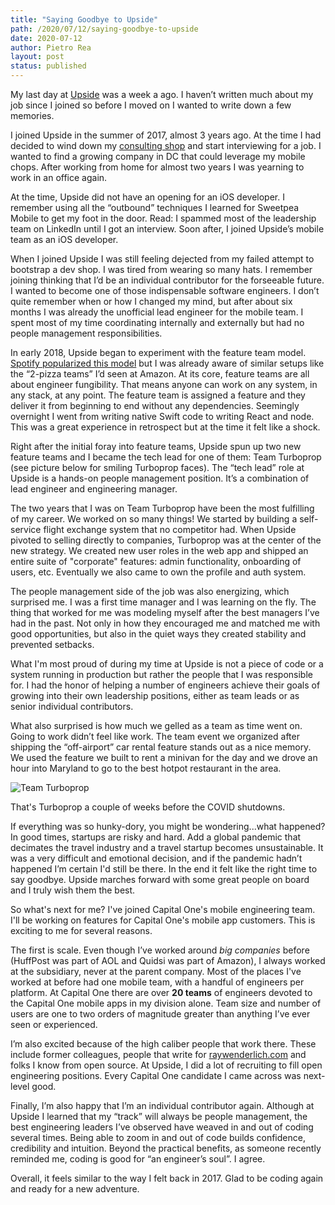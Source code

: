 ```yaml
---
title: "Saying Goodbye to Upside"
path: /2020/07/12/saying-goodbye-to-upside 
date: 2020-07-12
author: Pietro Rea
layout: post
status: published
---
```


My last day at [Upside](https://www.upside.com) was a week a ago. I haven’t written much about my job since I joined so before I moved on I wanted to write down a few memories.

I joined Upside in the summer of 2017, almost 3 years ago. At the time I had decided to wind down my <a href="/2016/07/25/starting-a-new-journey">consulting shop</a> and start interviewing for a job. I wanted to find a growing company in DC that could leverage my mobile chops. After working from home for almost two years I was yearning to work in an office again.

At the time, Upside did not have an opening for an iOS developer. I remember using all the “outbound” techniques I learned for Sweetpea Mobile to get my foot in the door. Read: I spammed most of the leadership team on LinkedIn until I got an interview. Soon after, I joined Upside’s mobile team as an iOS developer. 

When I joined Upside I was still feeling dejected from my failed attempt to bootstrap a dev shop. I was tired from wearing so many hats. I remember joining thinking that I’d be an individual contributor for the forseeable future. I wanted to become one of those indispensable software engineers. I don’t quite remember when or how I changed my mind, but after about six months I was already the unofficial lead engineer for the mobile team. I spent most of my time coordinating internally and externally but had no people management responsibilities. 
 
In early 2018, Upside began to experiment with the feature team model. [Spotify popularized this model](https://medium.com/pm101/spotify-squad-framework-part-i-8f74bcfcd761) but I was already aware of similar setups like the “2-pizza teams” I’d seen at Amazon. At its core, feature teams are all about engineer fungibility. That means anyone can work on any system, in any stack, at any point. The feature team is assigned a feature and they deliver it from beginning to end without any dependencies. Seemingly overnight I went from writing native Swift code to writing React and node. This was a great experience in retrospect but at the time it felt like a shock.

Right after the initial foray into feature teams, Upside spun up two new feature teams and I became the tech lead for one of them: Team Turboprop (see picture below for smiling Turboprop faces). The “tech lead” role at Upside is a hands-on people management position. It’s a combination of lead engineer and engineering manager.
  
The two years that I was on Team Turboprop have been the most fulfilling of my career. We worked on so many things! We started by building a self-service flight exchange system that no competitor had. When Upside pivoted to selling directly to companies, Turboprop was at the center of the new strategy. We created new user roles in the web app and shipped an entire suite of "corporate" features: admin functionality, onboarding of users, etc. Eventually we also came to own the profile and auth system.
  
The people management side of the job was also energizing, which surprised me. I was a first time manager and I was learning on the fly. The thing that worked for me was modeling myself after the best managers I’ve had in the past. Not only in how they encouraged me and matched me with good opportunities, but also in the quiet ways they created stability and prevented setbacks. 

What I'm most proud of during my time at Upside is not a piece of code or a system running in production but rather the people that I was responsible for. I had the honor of helping a number of engineers achieve their goals of growing into their own leadership positions, either as team leads or as senior individual contributors.

What also surprised is how much we gelled as a team as time went on. Going to work didn’t feel like work. The team event we organized after shipping the “off-airport” car rental feature stands out as a nice memory. We used the feature we built to rent a minivan for the day and we drove an hour into Maryland to go to the best hotpot restaurant in the area.

<img src="/turboprop.jpg" alt="Team Turboprop" style="float:left"/>
<br />

That's Turboprop a couple of weeks before the COVID shutdowns. 

If everything was so hunky-dory, you might be wondering...what happened? In good times, startups are risky and hard. Add a global pandemic that decimates the travel industry and a travel startup becomes unsustainable. It was a very difficult and emotional decision, and if the pandemic hadn’t happened I’m certain I'd still be there. In the end it felt like the right time to say goodbye. Upside marches forward with some great people on board and I truly wish them the best.

So what's next for me? I've joined Capital One's mobile engineering team. I'll be working on features for Capital One's mobile app customers. This is exciting to me for several reasons. 

The first is scale. Even though I’ve worked around _big companies_ before (HuffPost was part of AOL and Quidsi was part of Amazon), I always worked at the subsidiary, never at the parent company. Most of the places I've worked at before had one mobile team, with a handful of engineers per platform. At Capital One there are over **20 teams** of engineers devoted to the Capital One mobile apps in my division alone. Team size and number of users are one to two orders of magnitude greater than anything I’ve ever seen or experienced.   

I’m also excited because of the high caliber people that work there. These include former colleagues, people that write for [raywenderlich.com](https://www.raywenderlich.com) and folks I know from open source. At Upside, I did a lot of recruiting to fill open engineering positions. Every Capital One candidate I came across was next-level good.
 
Finally, I’m also happy that I’m an individual contributor again. Although at Upside I learned that my “track” will always be people management, the best engineering leaders I’ve observed have weaved in and out of coding several times. Being able to zoom in and out of code builds confidence, credibility and intuition. Beyond the practical benefits, as someone recently reminded me, coding is good for “an engineer’s soul”. I agree. 
 
Overall, it feels similar to the way I felt back in 2017. Glad to be coding again and ready for a new adventure.